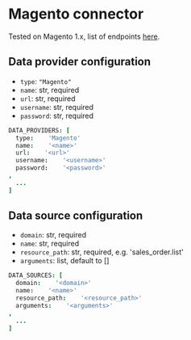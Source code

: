 # Magento connector

Tested on Magento 1.x, list of endpoints [here](https://devdocs.magento.com/guides/m1x/api/soap/introduction.html).

## Data provider configuration

* `type`: `"Magento"`
* `name`: str, required
* `url`: str, required
* `username`: str, required
* `password`: str, required

```coffee
DATA_PROVIDERS: [
  type:    'Magento'
  name:    '<name>'
  url:    '<url>'
  username:    '<username>'
  password:    '<password>'
,
  ...
]
```


## Data source configuration

* `domain`: str, required
* `name`: str, required
* `resource_path`: str, required, e.g. 'sales_order.list'
* `arguments`: list, default to []

```coffee
DATA_SOURCES: [
  domain:    '<domain>'
  name:    '<name>'
  resource_path:    '<resource_path>'
  arguments:    '<arguments>'
,
  ...
]
```
